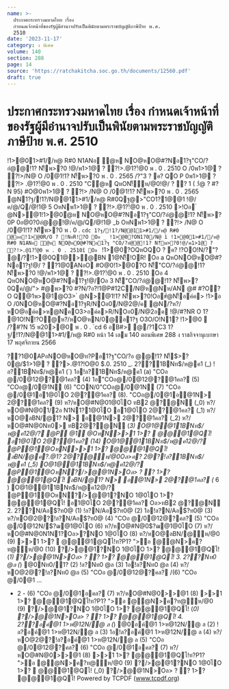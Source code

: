 ```yaml
---
name: >-
  ประกาศกระทรวงมหาดไทย เรื่อง
  กำหนดเจ้าหน้าที่ของรัฐผู้มีอำนาจปรับเป็นพินัยตามพระราชบัญญัติภาษีป้าย พ.ศ.
  2510
date: '2023-11-17'
category: ง พิเศษ
volume: 140
section: 288
page: 14
source: 'https://ratchakitcha.soc.go.th/documents/12560.pdf'
draft: true
---
```


# ประกาศกระทรวงมหาดไทย เรื่อง กำหนดเจ้าหน้าที่ของรัฐผู้มีอำนาจปรับเป็นพินัยตามพระราชบัญญัติภาษีป้าย พ.ศ. 2510

!1>@01>#1//ห@ R#0 N1ANอ ํ@ห NO@หO@#?Nอ1?ฐ"CO/?อํ@@!1? N!็พ>?0 !@/พ1>1@ ? ?!>.@1?!้@0 พ . 0 . 2510 O /0พ1>1@ ? ?!>/N@ O /0@1!1? N!็พ>?0 พ . 0 . 2565 /?"3 ? ค? QO P 0พ1>1@ ? ?!> .@1?!้@0 พ . 0 . 2510 "Cํ@ห QหON!็ห/@0!@/ ? ? 1 ( 3ํ@ ? #?N 95) #O@0พ1>1@ ? ?!> /N@ O /0@1!1? N!็พ>?0 พ . 0 . 2565 @N1?ฐ/!1?/N@@11>#1//ห@ R#0Qฐ@>"CO1?1@@1 !@/ค/@/Q/@!1@ 5 OหNพ1>1@ ? ?!>.@1?!้@0 พ . 0 . 2510 >!Oอ ํ @N>@1!1>@0ํ@ห NO@หO@#?Nอ1?ฐ"CO/?อํ@@!1? N!็พ>?0P 0อ@0?0อํ@@!@/ค/@/Q/@!1@ _b OหNพ1>1@ ? ?!> /N@ O /0@1!1? N!็พ>?0 พ . 0 . `cdc 1?ฐ/!1?/N@@11>#1//ห@ R#0 @ออ!1>@0R/O ? !NอR!?O Oอ _ !1>@0?ON1?0/N@ ì !1>@01>#1//ห@ R#0 N1ANอ ํ@ห NO@หO@#?Nอ1?ฐ "CO/?อํ@@!1? N!็พ>?0!@/พ1>1@ ? ?!>.@1?!้@0 พ . 0 . 2510î Oอ ` !1>@0?OQหOQO ? ค? !?OO!N/?"? @/?!1>@0Q1@>@BN 1@N!็!OR! Oอ a QหONO@หO@#?Nอ1?ฐ!@/ ? ?1@0ANอO #O@0!1>@0?O N!็"CO/?อํ@@!1? N!็พ>?0 !@/พ1>1@ ? ?!>.@1?!้@0 พ . 0 . 2510 Oอ 4 QหONO@หO@#?Nอ1?ฐ!@/Oอ 3 N!็"CO/?อํ@@!1? N!็พ>?0Qค/@/"> #@พ>?0 #?N/?อ?!1@P#12C/N@ห@Nห/AN @# #?O?O Q@1พ>@1@O3> ํ @N>@1!1? N!็พ>?0!Oอ#ํ@N!็อค์ค> !1>อ O /0NO@หO@#?Nอ1?ฐR/NOอ0/N@2@/ค @N/?ห?/หO@อค์ค>ห@NคO3>อค์ค>R/NOอ0/N@2อค !@/#?NR O 1? @1O!N!?O@ห?/หO@หN/0@อ1?ฐ O3O/O!N1? !1>@0  /?#?N 15 พ20>@0 พ . 0 . `cd 6 อB#> @/?1C3 1?ฐ/!1?/N@@11>#1//ห@ R#0 หน้า 14 เลม 140 ตอนพิเศษ 288 ง ราชกิจจานุเบกษา 17 พฤศจิกายน 2566

??1@0APอNO@หO@ท?Pอ1?ฐ"CO/?อ @@!1? N!็$>?0@/$1>1@ ? ?>.@1?!O@0 $.0. 2510 _. 2??1BNท$/ห@ค1 (_) !ล?1BNท$/ห@ค1 (`) 1อ!ล?1BNท$/ห@ค1 (a) "COอ @/0@12@?@1คล? (4) 1อ"COอ@/0@12@?@1คล? (5) "COอ@/0@1N (6) "CON/0"COอ@/0@1N (7) "COอ @/0@1อ1@0ไO 2@?@1คล? (8). "COอ@/0@1อ@1N> 2@?@1คล? (9) ห?/หO@#N@01@0ไO ทB2 @?@N (_0) ห?/หO@#N@01/2อ N1N1?1@0ไO อ1@0ไO 2@?@1คล? (_1) ห?/หO@ลBN/@1? N> อ@1N> 2@?@1คล? (_2) ห?/หO@#N@0Nท0> ทB2@?@N (_3) O@1@@11BNท$/ห@ค12@/? @P @1 @OหN>>1 1>?  @@@1@Qไ! อ1@0ไO 2@?@1คล? (14) O@1@@11BNท$/ห@ค12@/? @P@1@OหN>>1 1>? @@@1@Qไ! ลBN/@ค?.@1? 2@?@ห/@0Oล>ค? 2@?!ล?1BNท$/ห@ค1 (_5) O@1@@11BNท$/ห@ค12@/? @P@1@OหN?/>@@1N>Oล> ? ? 1>? @@@1@Qไ! ลBN/@1? N> อ@1N> 2@?@1คล? (_ 6 ) O@1@@11BNท$/ห@ค12@/? @P@1@OหN?/>@@1?NO 1@0ไO 1>? @@@1@Qไ! อ1@0ไO 2@?@1คล? Oล>ทB2 @?@N 2. 2??N/Aอ$?ท0@ (1) !ล?N/Aอ$?ท0@ (2) 1อ!ล?N/Aอ$?ท0@ (3) ห?/หO@2@?!ล?N/Aอ$?ท0@ (4) "COอ @/0@12@?คล? (5) "COอ @/0@12N/$?ฒ@1@0ไO (6) ห?/หO@#N@0$?ฒ@1@0ไO (7) ห?/หO@#N@0N1N1?Oล>?NO 1@0ไO (8) ห?/หO@ลBN/@ห/@0 (9) >>1 1>?  @@@1@Qไ!ท?P1? ">อ @@N>ค?ท@ห/@0 (10) ?/>@@1?NO 1@0ไO 1>? @@@1@Qไ! (_1) ?/>@@1N>Oล> ? ? 1>? @@@1@Qไ! 3. 2??Nท0 @ล (_) @0Nท0/1? (2) !ล?Nท0 @ล (3) 1อ!ล?Nท0 @ล (4) ห?/หO@2@?!ล?Nท0 @ล (5) "COอ @/0@12@?คล? /(6) "COอ @/0@1 ...

- 2 - (6) "COอ @/0@1อคล? (7) ห?/หO@#N@0>>@1 (8) >>1 1>?  @@@1@Qไ!ท?P1? ">อ @@N>ค?ท@ห/@0 (9) ?/>@@1?NO 1@0ไO 1>? @@@1@Qไ! (_0) ?/>@@1N>Oล> ? ? 1>? @@@1@Qไ! 4. 2??อค์@1 1>ห@12N/@ ล (_) @0อค์@1 1>ห@12N/@ ล (2) !ล?อค์@1 1>ห@12N/@ ล (3) 1อ!ล?อค์@1 1>ห@12N/@ ล (4) ห?/หO@2@?!ล?อค์@1 1>ห@12N/@ ล (5) "COอ @/0@12@?คล? (6) "COอ @/0@1อคล? (7) ห?/หO@#N@0>>@1 (8) >>1 1>? @@@1@Qไ!ท?P1? ">อ @@N>ค?ท@ห/@0 (9) ?/>@@1?NO 1@0ไO 1>?  @@@1@Qไ! (_0) ?/>@@1N>Oล> ? ? 1>? @@@1@Qไ! Powered by TCPDF (www.tcpdf.org)
